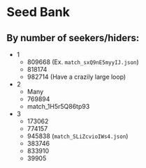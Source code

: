 # Seed Bank
## By number of seekers/hiders:
- 1
    - 809668 (Ex. `match_sxQ9nE5myyIJ.json`)
    - 818174
    - 982714 (Have a crazily large loop)
- 2
    - Many
    - 769894
    - match_1H5r5Q86tp93
- 3
    - 173062
    - 774157
    - 945838 (`match_SLiZcvioIWs4.json`)
    - 383746
    - 833910
    - 39905